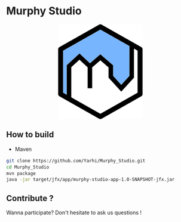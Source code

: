 # Murphy Studio
<p align="center"> 
  <img src="src/main/resources/icon.png" align="center"/>
</p>

## How to build
* Maven
```bash
git clone https://github.com/Yarhi/Murphy_Studio.git  
cd Murphy_Studio  
mvn package  
java -jar target/jfx/app/murphy-studio-app-1.0-SNAPSHOT-jfx.jar
```


## Contribute ?
Wanna participate? Don't hesitate to ask us questions !
